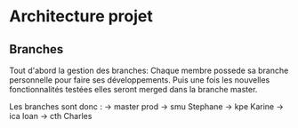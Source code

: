 # Architecture projet

## Branches
Tout d'abord la gestion des branches:
Chaque membre possede sa branche personnelle pour faire ses développements.
Puis une fois les nouvelles fonctionnalités testées elles seront merged dans la branche master.

Les branches sont donc :
  -> master      prod
  -> smu         Stephane
  -> kpe         Karine
  -> ica         Ioan
  -> cth         Charles
